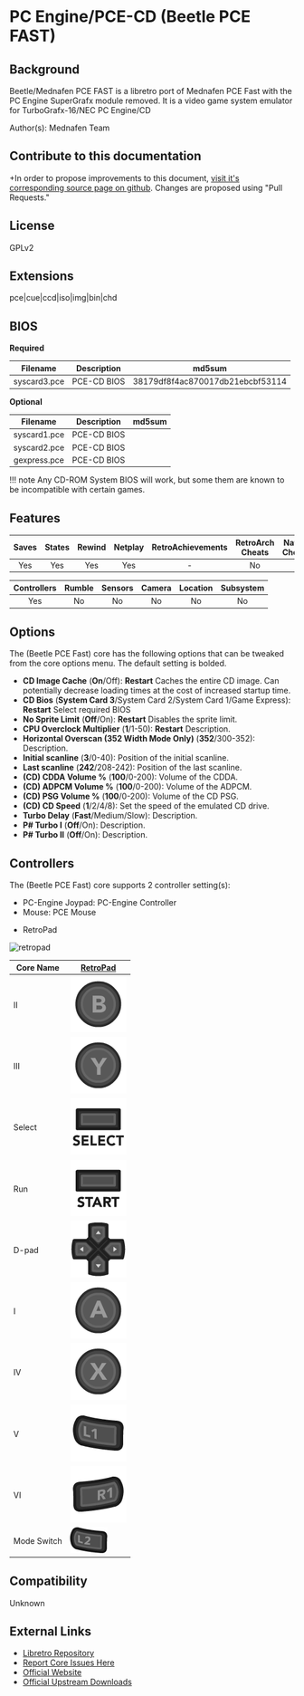 # PC Engine/PCE-CD (Beetle PCE FAST)

## Background

Beetle/Mednafen PCE FAST is a libretro port of Mednafen PCE Fast with the PC Engine SuperGrafx module removed. It is a video game system emulator for TurboGrafx-16/NEC PC Engine/CD

Author(s): Mednafen Team

## Contribute to this documentation

+In order to propose improvements to this document, [visit it's corresponding source page on github](https://github.com/libretro/docs/tree/master/docs/library/beetle_pce_fast.md). Changes are proposed using "Pull Requests."


## License

GPLv2

## Extensions

pce|cue|ccd|iso|img|bin|chd

## BIOS

**Required**

|   Filename    |    Description     |              md5sum              |
|:-------------:|:------------------:|:--------------------------------:|
| syscard3.pce  |     PCE-CD BIOS    | 38179df8f4ac870017db21ebcbf53114 |

**Optional**

|   Filename    |    Description     |              md5sum              |
|:-------------:|:------------------:|:--------------------------------:|
| syscard1.pce  |     PCE-CD BIOS    |                                  |
| syscard2.pce  |     PCE-CD BIOS    |                                  |
| gexpress.pce  |     PCE-CD BIOS    |                                  |

!!! note
    Any CD-ROM System BIOS will work, but some them are known to be incompatible with certain games.

## Features

| Saves | States      | Rewind | Netplay | RetroAchievements | RetroArch Cheats | Native Cheats |
|:-----:|:-----------:|:------:|:-------:|:-----------------:|:----------------:|:-------------:|
| Yes   |    Yes      |  Yes   |  Yes    |        -          |   No             | -             |

| Controllers     | Rumble | Sensors | Camera | Location | Subsystem     |
|:---------------:|:------:|:-------:|:------:|:--------:|:-------------:|
|      Yes        |  No    |   No    |  No    |   No     |       No      |

## Options

The (Beetle PCE Fast) core has the following options that can be tweaked from the core options menu. The default setting is bolded.

- **CD Image Cache** (**On**/Off): **Restart** Caches the entire CD image. Can potentially decrease loading times at the cost of increased startup time.
- **CD Bios** (**System Card 3**/System Card 2/System Card 1/Game Express): **Restart** Select required BIOS
- **No Sprite Limit** (**Off**/On): **Restart** Disables the sprite limit.
- **CPU Overclock Multiplier** (**1**/1-50): **Restart** Description.
- **Horizontal Overscan (352 Width Mode Only)** (**352**/300-352): Description.
- **Initial scanline** (**3**/0-40): Position of the initial scanline.
- **Last scanline** (**242**/208-242): Position of the last scanline.
- **(CD) CDDA Volume %** (**100**/0-200): Volume of the CDDA.
- **(CD) ADPCM Volume %** (**100**/0-200): Volume of the ADPCM.
- **(CD) PSG Volume %** (**100**/0-200): Volume of the CD PSG.
- **(CD) CD Speed** (**1**/2/4/8): Set the speed of the emulated CD drive.
- **Turbo Delay** (**Fast**/Medium/Slow): Description.
- **P# Turbo I** (**Off**/On): Description.
- **P# Turbo II** (**Off**/On): Description.

## Controllers

The (Beetle PCE Fast) core supports 2 controller setting(s):

- PC-Engine Joypad: PC-Engine Controller
- Mouse: PCE Mouse

* RetroPad

![retropad](images/controllers/retropad.png)

| Core Name | [RetroPad](RetroPad)                                           |
|-----------|----------------------------------------------------------------|
| II        | ![RetroPad_B](images/RetroPad/Retro_B_Round.png)               |
| III       | ![RetroPad_Y](images/RetroPad/Retro_Y_Round.png)               |
| Select    | ![RetroPad_Select](images/RetroPad/Retro_Select.png)           |
| Run       | ![RetroPad_Start](images/RetroPad/Retro_Start.png)             |
| D-pad     | ![RetroPad_Dpad](images/RetroPad/Retro_Dpad.png)               |
| I         | ![RetroPad_A](images/RetroPad/Retro_A_Round.png)               |
| IV        | ![RetroPad_X](images/RetroPad/Retro_X_Round.png)               |
| V         | ![RetroPad_L1](images/RetroPad/Retro_L1.png)                   |
| VI        | ![RetroPad_R1](images/RetroPad/Retro_R1.png)                   |
|Mode Switch| ![RetroPad_L2](images/RetroPad/Retro_L2_Temp.png)              |

## Compatibility

Unknown

## External Links

* [Libretro Repository](https://github.com/libretro/beetle-pce-fast-libretro)
* [Report Core Issues Here](https://github.com/libretro/libretro-meta)
* [Official Website](http://mednafen.sourceforge.net/)
* [Official Upstream Downloads](https://mednafen.github.io/releases/)
